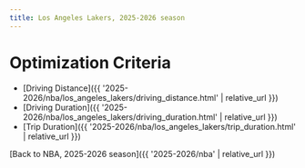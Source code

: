 ```yaml
---
title: Los Angeles Lakers, 2025-2026 season
---
```


# Optimization Criteria
- [Driving Distance]({{ '2025-2026/nba/los_angeles_lakers/driving_distance.html' | relative_url }})
- [Driving Duration]({{ '2025-2026/nba/los_angeles_lakers/driving_duration.html' | relative_url }})
- [Trip Duration]({{ '2025-2026/nba/los_angeles_lakers/trip_duration.html' | relative_url }})

[Back to NBA, 2025-2026 season]({{ '2025-2026/nba' | relative_url }})

